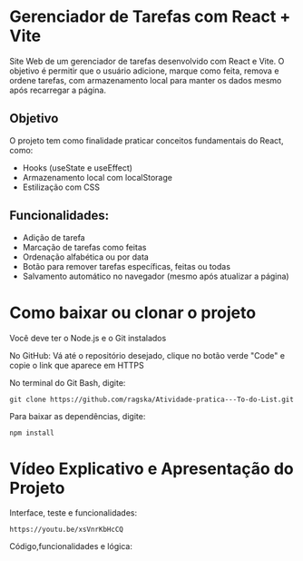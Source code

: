 # Gerenciador de Tarefas com React + Vite
Site Web de um gerenciador de tarefas desenvolvido com React e Vite. O objetivo é permitir que o usuário adicione, marque como feita, remova e ordene tarefas, com armazenamento local para manter os dados mesmo após recarregar a página.

## Objetivo
O projeto tem como finalidade praticar conceitos fundamentais do React, como:
- Hooks (useState e useEffect)
- Armazenamento local com localStorage
- Estilização com CSS

## Funcionalidades:
- Adição de tarefa
- Marcação de tarefas como feitas
- Ordenação alfabética ou por data
- Botão para remover tarefas específicas, feitas ou todas
- Salvamento automático no navegador (mesmo após atualizar a página)


# Como baixar ou clonar o projeto

Você deve ter o Node.js e o Git instalados

No GitHub:
Vá até o repositório desejado, clique no botão verde "Code" e copie o link que aparece em HTTPS

No terminal do Git Bash, digite: 

    git clone https://github.com/ragska/Atividade-pratica---To-do-List.git

Para baixar as dependências, digite:

    npm install

# Vídeo Explicativo e Apresentação do Projeto

Interface, teste e funcionalidades: 

    https://youtu.be/xsVnrKbHcCQ

Código,funcionalidades e lógica:
